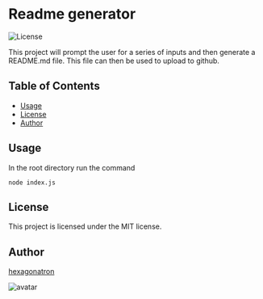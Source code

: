 # Readme generator
![License](https://img.shields.io/badge/Licence-MIT-blue)

This project will prompt the user for a series of inputs and then generate a README.md file. This file can then be used to upload to github.


## Table of Contents 

* [Usage](#Usage)
* [License](#License)
* [Author](#Author)


## Usage
            
In the root directory run the command 
````
node index.js
````

## License
            
This project is licensed under the  MIT license.
            
## Author

[hexagonatron](https://github.com/hexagonatron)

![avatar](https://avatars3.githubusercontent.com/u/46476247?v=4)


